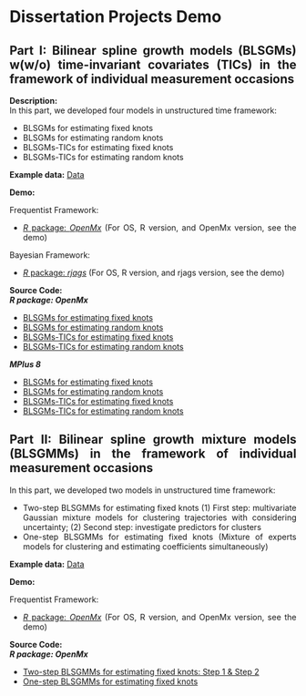 <div align = "justify">
  
# Dissertation Projects Demo

## Part I: Bilinear spline growth models (BLSGMs) w(w/o) time-invariant covariates (TICs) in the framework of individual measurement occasions
**Description:** <br>
In this part, we developed four models in unstructured time framework:
- BLSGMs for estimating fixed knots 
- BLSGMs for estimating random knots
- BLSGMs-TICs for estimating fixed knots 
- BLSGMs-TICs for estimating random knots

**Example data:**
[Data](https://github.com/Veronica0206/Dissertation_projects/blob/master/OpenMx_P1/example_data.csv)

**Demo:** 

Frequentist Framework:

- [*R* package: *OpenMx*](https://github.com/Veronica0206/Dissertation_projects/blob/master/OpenMx_P1/OpenMx_demo.md)
(For OS, R version, and OpenMx version, see the demo)

Bayesian Framework:

- [*R* package: *rjags*](https://github.com/Veronica0206/Dissertation_projects/blob/master/rjags_demo1.md)
(For OS, R version, and rjags version, see the demo)

**Source Code:** <br>
***R package: OpenMx*** <br>
- [BLSGMs for estimating fixed knots](https://github.com/Veronica0206/Dissertation_projects/blob/master/OpenMx_P1/BLSGM_fixed.R)
- [BLSGMs for estimating random knots](https://github.com/Veronica0206/Dissertation_projects/blob/master/OpenMx_P1/BLSGM_random.R)
- [BLSGMs-TICs for estimating fixed knots](https://github.com/Veronica0206/Dissertation_projects/blob/master/OpenMx_P1/BLSGM_TICs_fixed.R) 
- [BLSGMs-TICs for estimating random knots](https://github.com/Veronica0206/Dissertation_projects/blob/master/OpenMx_P1/BLSGM_TICs_random.R)

***MPlus 8*** <br>
- [BLSGMs for estimating fixed knots](https://github.com/Veronica0206/Dissertation_projects/blob/master/MPlus8_P1/BLSGM_Unknown%20Fixed%20Knot.inp)
- [BLSGMs for estimating random knots](https://github.com/Veronica0206/Dissertation_projects/blob/master/MPlus8_P1/BLSGM_Unknown%20Random%20Knot.inp)
- [BLSGMs-TICs for estimating fixed knots](https://github.com/Veronica0206/Dissertation_projects/blob/master/MPlus8_P1/BLSGM_TIC_Unknown%20Fixed%20Knot.inp) 
- [BLSGMs-TICs for estimating random knots](https://github.com/Veronica0206/Dissertation_projects/blob/master/MPlus8_P1/BLSGM_TIC_Unknown%20Random%20Knot.inp)

## Part II: Bilinear spline growth mixture models (BLSGMMs) in the framework of individual measurement occasions
In this part, we developed two models in unstructured time framework:
- Two-step BLSGMMs for estimating fixed knots
(1) First step: multivariate Gaussian mixture models for clustering trajectories with considering uncertainty;
(2) Second step: investigate predictors for clusters
- One-step BLSGMMs for estimating fixed knots (Mixture of experts models for clustering and estimating coefficients simultaneously)

**Example data:**
[Data](https://github.com/Veronica0206/Dissertation_projects/blob/master/OpenMx_P2/example_data.csv)

**Demo:** 

Frequentist Framework:

- [*R* package: *OpenMx*](https://github.com/Veronica0206/Dissertation_projects/blob/master/OpenMx_P2/OpenMx_demo.md)
(For OS, R version, and OpenMx version, see the demo)

**Source Code:** <br>
***R package: OpenMx*** <br>
- [Two-step BLSGMMs for estimating fixed knots: Step 1 & Step 2](https://github.com/Veronica0206/Dissertation_projects/blob/master/OpenMx_P2/BLSGMM_fixed_2steps.R)
- [One-step BLSGMMs for estimating fixed knots](https://github.com/Veronica0206/Dissertation_projects/blob/master/OpenMx_P2/BLSGMM_fixed_1step.R)

</div>
